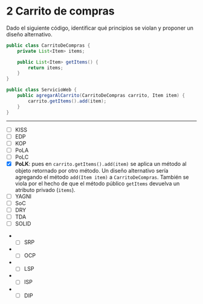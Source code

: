 # 2 Carrito de compras

Dado el siguiente código, identificar qué principios se violan y proponer un diseño alternativo.

```Java
public class CarritoDeCompras {
    private List<Item> items;

    public List<Item> getItems() {
        return items;
    }
}

public class ServicioWeb {
    public agregarAlCarrito(CarritoDeCompras carrito, Item item) {
        carrito.getItems().add(item);
    }
}
```

---

- [ ] KISS
- [ ] EDP
- [ ] KOP
- [ ] PoLA
- [ ] PoLC
- [x] **PoLK**: pues en `carrito.getItems().add(item)` se aplica un método al objeto retornado por otro método. Un diseño alternativo sería agregando el método `add(Item item)` a `CarritoDeCompras`. También se viola por el hecho de que el método público `getItems` devuelva un atributo privado (`items`).
- [ ] YAGNI
- [ ] SoC
- [ ] DRY
- [ ] TDA
- [ ] SOLID
- - [ ] SRP
- - [ ] OCP
- - [ ] LSP
- - [ ] ISP
- - [ ] DIP
